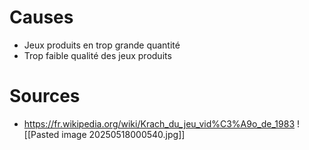 # Causes
- Jeux produits en trop grande quantité
- Trop faible qualité des jeux produits

# Sources
- https://fr.wikipedia.org/wiki/Krach_du_jeu_vid%C3%A9o_de_1983
   ![[Pasted image 20250518000540.jpg]]
